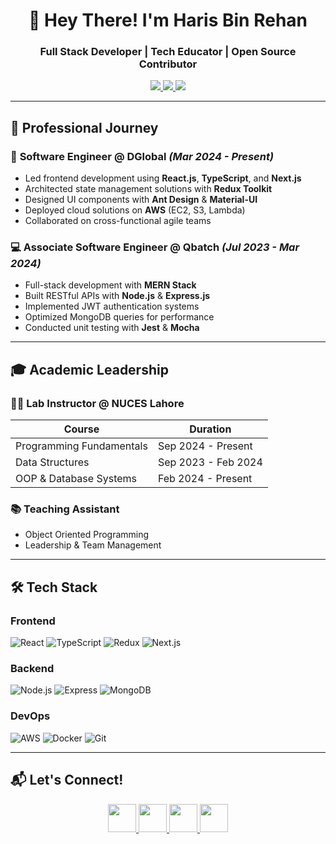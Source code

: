 <h1 align="center">👋 Hey There! I'm Haris Bin Rehan</h1>
<h3 align="center">Full Stack Developer | Tech Educator | Open Source Contributor</h3>

<p align="center">
  <a href="https://www.linkedin.com/in/harisbinrehan/">
    <img src="https://img.shields.io/badge/LinkedIn-0077B5?style=for-the-badge&logo=linkedin&logoColor=white">
  </a>
  <a href="mailto:harisbinrehan@gmail.com">
    <img src="https://img.shields.io/badge/Gmail-D14836?style=for-the-badge&logo=gmail&logoColor=white">
  </a>
  <a href="https://github.com/harisbinrehan">
    <img src="https://komarev.com/ghpvc/?username=harisbinrehan&style=for-the-badge&color=blue">
  </a>
</p>

---

## 🚀 Professional Journey

### 💼 **Software Engineer** @ DGlobal _(Mar 2024 - Present)_
- Led frontend development using **React.js**, **TypeScript**, and **Next.js**
- Architected state management solutions with **Redux Toolkit**
- Designed UI components with **Ant Design** & **Material-UI**
- Deployed cloud solutions on **AWS** (EC2, S3, Lambda)
- Collaborated on cross-functional agile teams

### 💻 **Associate Software Engineer** @ Qbatch _(Jul 2023 - Mar 2024)_
- Full-stack development with **MERN Stack**
- Built RESTful APIs with **Node.js** & **Express.js**
- Implemented JWT authentication systems
- Optimized MongoDB queries for performance
- Conducted unit testing with **Jest** & **Mocha**

---

## 🎓 Academic Leadership

### 👨🏫 **Lab Instructor** @ NUCES Lahore
| Course | Duration |
|--------|----------|
| Programming Fundamentals | Sep 2024 - Present |
| Data Structures | Sep 2023 - Feb 2024 |
| OOP & Database Systems | Feb 2024 - Present |

### 📚 **Teaching Assistant**
- Object Oriented Programming
- Leadership & Team Management

---

## 🛠️ Tech Stack

### Frontend
![React](https://img.shields.io/badge/React-20232A?logo=react&logoColor=61DAFB)
![TypeScript](https://img.shields.io/badge/TypeScript-3178C6?logo=typescript&logoColor=white)
![Redux](https://img.shields.io/badge/Redux-764ABC?logo=redux&logoColor=white)
![Next.js](https://img.shields.io/badge/Next.js-000000?logo=nextdotjs)

### Backend
![Node.js](https://img.shields.io/badge/Node.js-339933?logo=node.js&logoColor=white)
![Express](https://img.shields.io/badge/Express-000000?logo=express&logoColor=white)
![MongoDB](https://img.shields.io/badge/MongoDB-47A248?logo=mongodb&logoColor=white)

### DevOps
![AWS](https://img.shields.io/badge/AWS-232F3E?logo=amazonaws&logoColor=white)
![Docker](https://img.shields.io/badge/Docker-2496ED?logo=docker&logoColor=white)
![Git](https://img.shields.io/badge/Git-F05032?logo=git&logoColor=white)

---

## 📬 Let's Connect!
<p align="center">
  <a href="https://www.linkedin.com/in/harisbinrehan/">
    <img src="https://img.icons8.com/color/48/000000/linkedin.png" width="45">
  </a>
  <a href="https://twitter.com/harisbinrehan">
    <img src="https://img.icons8.com/color/48/000000/twitter--v1.png" width="45">
  </a>
  <a href="mailto:harisbinrehan@gmail.com">
    <img src="https://img.icons8.com/color/48/000000/gmail--v1.png" width="45">
  </a>
  <a href="https://wa.me/qr/UZZMVOQHH24DL1">
    <img src="https://img.icons8.com/color/48/000000/whatsapp--v1.png" width="45">
  </a>
</p>

